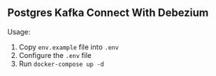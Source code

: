 ## Postgres Kafka Connect With Debezium

Usage:
1. Copy `env.example` file into `.env`
2. Configure the `.env` file
3. Run `docker-compose up -d`
